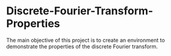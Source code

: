 # Discrete-Fourier-Transform-Properties

The main objective of this project is to create an environment to demonstrate the properties of the discrete Fourier transform.